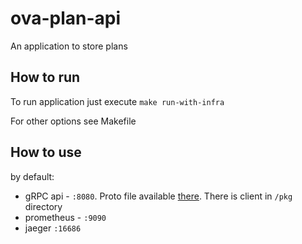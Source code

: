 # ova-plan-api

An application to store plans

## How to run

To run application just execute
```make run-with-infra```

For other options see Makefile

## How to use

by default:

* gRPC api - `:8080`. Proto file available [there](/ova-plan-api/blob/main/api/ova-plan-api/api.proto). There is client
  in `/pkg` directory
* prometheus - `:9090`
* jaeger `:16686`